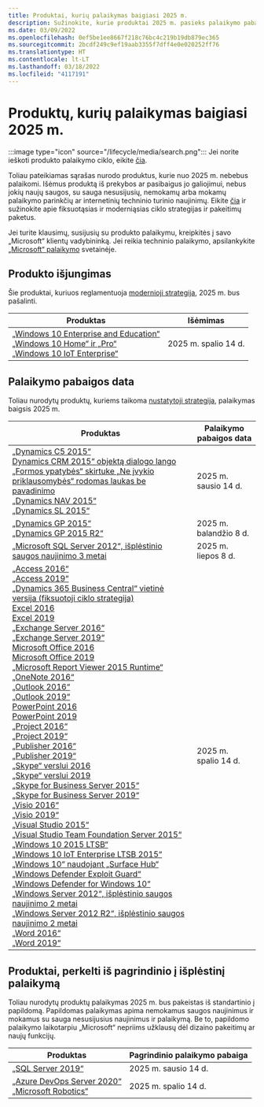 ```yaml
---
title: Produktai, kurių palaikymas baigiasi 2025 m.
description: Sužinokite, kurie produktai 2025 m. pasieks palaikymo pabaigą arba pereis nuo pagrindinio palaikymo į išplėstinį palaikymą.
ms.date: 03/09/2022
ms.openlocfilehash: 0ef5be1ee8667f218c76bc4c219b19db879ec365
ms.sourcegitcommit: 2bcdf249c9ef19aab3355f7dff4e0e020252ff76
ms.translationtype: HT
ms.contentlocale: lt-LT
ms.lasthandoff: 03/18/2022
ms.locfileid: "4117191"
---
```

# <a name="products-ending-support-in-2025"></a>Produktų, kurių palaikymas baigiasi 2025 m.

:::image type="icon" source="/lifecycle/media/search.png":::
Jei norite ieškoti produkto palaikymo ciklo, eikite [čia](/lifecycle/products/).

Toliau pateikiamas sąrašas nurodo produktus, kurie nuo 2025 m. nebebus palaikomi. Išėmus produktą iš prekybos ar pasibaigus jo galiojimui, nebus jokių naujų saugos, su sauga nesusijusių, nemokamų arba mokamų palaikymo parinkčių ar internetinių techninio turinio naujinimų. Eikite [čia](/lifecycle/overview/product-end-of-support-overview) ir sužinokite apie fiksuotąsias ir moderniąsias ciklo strategijas ir pakeitimų paketus.

Jei turite klausimų, susijusių su produkto palaikymu, kreipkitės į savo „Microsoft“ klientų vadybininką. Jei reikia techninio palaikymo, apsilankykite [„Microsoft“ palaikymo](https://support.microsoft.com/contactus/?ws=support) svetainėje.

## <a name="product-retirements"></a>Produkto išjungimas

Šie produktai, kuriuos reglamentuoja [modernioji strategija](/lifecycle/policies/modern), 2025 m. bus pašalinti.

| Produktas | Išėmimas |
| --- | --- |
| [„Windows 10 Enterprise and Education“](/lifecycle/products/windows-10-enterprise-and-education?branch=live)<br>[„Windows 10 Home“ ir „Pro“](/lifecycle/products/windows-10-home-and-pro?branch=live)<br>[„Windows 10 IoT Enterprise“](/lifecycle/products/windows-10-iot-enterprise?branch=live)<br> | 2025 m. spalio 14 d. |




## <a name="products-reaching-end-of-support"></a>Palaikymo pabaigos data

Toliau nurodytų produktų, kuriems taikoma [nustatytoji strategija](/lifecycle/policies/fixed), palaikymas baigsis 2025 m.

| Produktas | Palaikymo pabaigos data |
| --- | --- |
| [„Dynamics C5 2015“](/lifecycle/products/dynamics-c5-2015?branch=live)<br>[Dynamics CRM 2015“ objektą dialogo lango „Formos ypatybės“ skirtuke „Ne įvykio priklausomybės“ rodomas laukas be pavadinimo](/lifecycle/products/dynamics-crm-2015?branch=live)<br>[„Dynamics NAV 2015“](/lifecycle/products/dynamics-nav-2015?branch=live)<br>[„Dynamics SL 2015“](/lifecycle/products/dynamics-sl-2015?branch=live)<br> | 2025 m. sausio 14 d. |
| [„Dynamics GP 2015“](/lifecycle/products/dynamics-gp-2015?branch=live)<br>[„Dynamics GP 2015 R2“](/lifecycle/products/dynamics-gp-2015-r2?branch=live)<br> | 2025 m. balandžio 8 d. |
| [„Microsoft SQL Server 2012“, išplėstinio saugos naujinimo 3 metai](/lifecycle/products/microsoft-sql-server-2012?branch=live)<br> | 2025 m. liepos 8 d. |
| [„Access 2016“](/lifecycle/products/access-2016?branch=live)<br>[„Access 2019“](/lifecycle/products/access-2019?branch=live)<br>[„Dynamics 365 Business Central“ vietinė versija (fiksuotoji ciklo strategija)](/lifecycle/products/dynamics-365-business-central-onpremises-fixed-policy?branch=live)<br>[Excel 2016](/lifecycle/products/excel-2016?branch=live)<br>[Excel 2019](/lifecycle/products/excel-2019?branch=live)<br>[„Exchange Server 2016“](/lifecycle/products/exchange-server-2016?branch=live)<br>[„Exchange Server 2019“](/lifecycle/products/exchange-server-2019?branch=live)<br>[Microsoft Office 2016](/lifecycle/products/microsoft-office-2016?branch=live)<br>[Microsoft Office 2019](/lifecycle/products/microsoft-office-2019?branch=live)<br>[„Microsoft Report Viewer 2015 Runtime“](/lifecycle/products/microsoft-report-viewer-2015-runtime?branch=live)<br>[„OneNote 2016“](/lifecycle/products/onenote-2016?branch=live)<br>[„Outlook 2016“](/lifecycle/products/outlook-2016?branch=live)<br>[„Outlook 2019“](/lifecycle/products/outlook-2019?branch=live)<br>[PowerPoint 2016](/lifecycle/products/powerpoint-2016?branch=live)<br>[PowerPoint 2019](/lifecycle/products/powerpoint-2019?branch=live)<br>[„Project 2016“](/lifecycle/products/project-2016?branch=live)<br>[„Project 2019“](/lifecycle/products/project-2019?branch=live)<br>[„Publisher 2016“](/lifecycle/products/publisher-2016?branch=live)<br>[„Publisher 2019“](/lifecycle/products/publisher-2019?branch=live)<br>[„Skype“ verslui 2016](/lifecycle/products/skype-for-business-2016?branch=live)<br>[„Skype“ verslui 2019](/lifecycle/products/skype-for-business-2019?branch=live)<br>[„Skype for Business Server 2015“](/lifecycle/products/skype-for-business-server-2015?branch=live)<br>[„Skype for Business Server 2019“](/lifecycle/products/skype-for-business-server-2019?branch=live)<br>[„Visio 2016“](/lifecycle/products/visio-2016?branch=live)<br>[„Visio 2019“](/lifecycle/products/visio-2019?branch=live)<br>[„Visual Studio 2015“](/lifecycle/products/visual-studio-2015?branch=live)<br>[„Visual Studio Team Foundation Server 2015“](/lifecycle/products/visual-studio-team-foundation-server-2015?branch=live)<br>[„Windows 10 2015 LTSB“](/lifecycle/products/windows-10-2015-ltsb?branch=live)<br>[„Windows 10 IoT Enterprise LTSB 2015“](/lifecycle/products/windows-10-iot-enterprise-ltsb-2015?branch=live)<br>[„Windows 10“ naudojant „Surface Hub“](/lifecycle/products/windows-10-on-surface-hub?branch=live)<br>[„Windows Defender Exploit Guard“](/lifecycle/products/windows-defender-exploit-guard?branch=live)<br>[„Windows Defender for Windows 10“](/lifecycle/products/windows-defender-for-windows-10?branch=live)<br>[„Windows Server 2012“, išplėstinio saugos naujinimo 2 metai](/lifecycle/products/windows-server-2012?branch=live)<br>[„Windows Server 2012 R2“, išplėstinio saugos naujinimo 2 metai](/lifecycle/products/windows-server-2012-r2?branch=live)<br>[„Word 2016“](/lifecycle/products/word-2016?branch=live)<br>[„Word 2019“](/lifecycle/products/word-2019?branch=live)<br> | 2025 m. spalio 14 d. |


## <a name="products-moving-to-extended-support"></a>Produktai, perkelti iš pagrindinio į išplėstinį palaikymą

Toliau nurodytų produktų palaikymas 2025 m. bus pakeistas iš standartinio į papildomą. Papildomas palaikymas apima nemokamus saugos naujinimus ir mokamus su sauga nesusijusius naujinimus ir palaikymą. Be to, papildomo palaikymo laikotarpiu „Microsoft“ nepriims užklausų dėl dizaino pakeitimų ar naujų funkcijų.

| Produktas | Pagrindinio palaikymo pabaiga |
| --- | --- |
| [„SQL Server 2019“](/lifecycle/products/sql-server-2019?branch=live)<br> | 2025 m. sausio 14 d. |
| [„Azure DevOps Server 2020“](/lifecycle/products/azure-devops-server-2020?branch=live)<br>[„Microsoft Robotics“](/lifecycle/products/microsoft-robotics?branch=live)<br> | 2025 m. spalio 14 d. |
